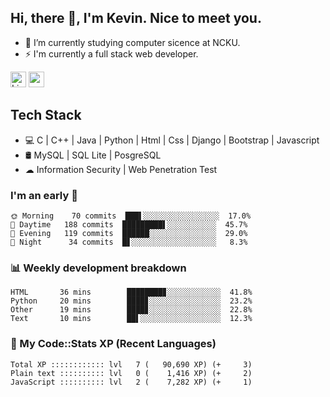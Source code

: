 ## Hi, there 👋, I'm Kevin. Nice to meet you.

- 🌱 I’m currently studying computer sicence at NCKU.
- ⚡ I'm currently a full stack web developer.

<a href="https://www.linkedin.com/in/kevin12686/"><img alt="LinkedIn" src="https://img.shields.io/badge/linkedin%20-%230077B5.svg?&style=for-the-badge&logo=linkedin&logoColor=white" height=25></a>
<a href="https://www.instagram.com/kevin12686/"><img src="https://img.shields.io/badge/instagram-3f729b?&style=for-the-badge&logo=instagram&logoColor=white" height=25></a>

## Tech Stack

* 💻 C | C++ | Java | Python | Html | Css | Django | Bootstrap | Javascript
* 🛢️ MySQL | SQL Lite | PosgreSQL
* ☁ Information Security | Web Penetration Test

### I'm an early 🐤

<!-- early_bird start -->

```text
🌞 Morning    70 commits  ███▌░░░░░░░░░░░░░░░░░  17.0%
🌆 Daytime   188 commits  █████████▌░░░░░░░░░░░  45.7%
🌃 Evening   119 commits  ██████░░░░░░░░░░░░░░░  29.0%
🌙 Night      34 commits  █▋░░░░░░░░░░░░░░░░░░░   8.3%
```

<!-- early_bird end -->

### 📊 Weekly development breakdown

<!-- code_time start -->

```text
HTML       36 mins        ████████▊░░░░░░░░░░░░  41.8%
Python     20 mins        ████▊░░░░░░░░░░░░░░░░  23.2%
Other      19 mins        ████▊░░░░░░░░░░░░░░░░  22.8%
Text       10 mins        ██▌░░░░░░░░░░░░░░░░░░  12.3%
```

<!-- code_time end -->

### 🧰 My Code::Stats XP (Recent Languages)

<!-- codestats start -->

```text
Total XP :::::::::::: lvl   7 (   90,690 XP) (+     3)
Plain text :::::::::: lvl   0 (    1,416 XP) (+     2)
JavaScript :::::::::: lvl   2 (    7,282 XP) (+     1)
```

<!-- codestats end -->
